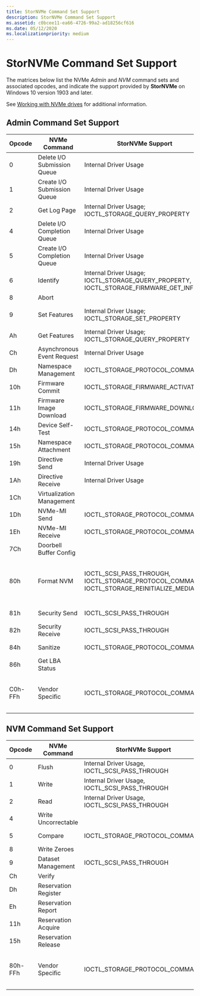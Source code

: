 ```yaml
---
title: StorNVMe Command Set Support
description: StorNVMe Command Set Support
ms.assetid: c0bcee11-ea66-4726-99a2-ad18256cf616
ms.date: 05/12/2020
ms.localizationpriority: medium
---
```


# StorNVMe Command Set Support

The matrices below list the NVMe *Admin* and *NVM* command sets and associated opcodes, and indicate the support provided by **StorNVMe** on Windows 10 version 1903 and later.  

See [Working with NVMe drives](https://docs.microsoft.com/windows/win32/fileio/working-with-nvme-devices#protocol-specific-queries) for additional information.

## Admin Command Set Support

| Opcode  | NVMe Command                | StorNVMe Support      | Comments |
| ------  | --------------------------  | --------------------- | -------- |
| 0       | Delete I/O Submission Queue | Internal Driver Usage |    |
| 1       | Create I/O Submission Queue | Internal Driver Usage |    |
| 2       | Get Log Page                | Internal Driver Usage; IOCTL_STORAGE_QUERY_PROPERTY |   |
| 4       | Delete I/O Completion Queue | Internal Driver Usage |   |
| 5       | Create I/O Completion Queue | Internal Driver Usage |
| 6       | Identify                    | Internal Driver Usage; IOCTL_STORAGE_QUERY_PROPERTY, IOCTL_STORAGE_FIRMWARE_GET_INFO |   |
| 8       | Abort                       |   | Currently not supported |
| 9       | Set Features                | Internal Driver Usage; IOCTL_STORAGE_SET_PROPERTY | Only enabled for Host Controlled Thermal Management Set Features for IOCTL_STORAGE_SET_PROPERTY |
| Ah      | Get Features                | Internal Driver Usage; IOCTL_STORAGE_QUERY_PROPERTY |   |
| Ch      | Asynchronous Event Request  | Internal Driver Usage |   |   |
| Dh      | Namespace Management        | IOCTL_STORAGE_PROTOCOL_COMMAND | Only enabled in Win PE mode for IOCTL_STORAGE_PROTOCOL_COMMAND |
| 10h     | Firmware Commit             | IOCTL_STORAGE_FIRMWARE_ACTIVATE | |
| 11h     | Firmware Image Download     | IOCTL_STORAGE_FIRMWARE_DOWNLOAD | |
| 14h     | Device Self-Test            | IOCTL_STORAGE_PROTOCOL_COMMAND  | |
| 15h     | Namespace Attachment        | IOCTL_STORAGE_PROTOCOL_COMMAND | Only enabled in Win PE mode for IOCTL_STORAGE_PROTOCOL_COMMAND |
| 19h     | Directive Send              | Internal Driver Usage |   |
| 1Ah     | Directive Receive           | Internal Driver Usage |   |
| 1Ch     | Virtualization Management   |   | Currently not supported |
| 1Dh     | NVMe-MI Send                | IOCTL_STORAGE_PROTOCOL_COMMAND | Only enabled in Win PE mode for IOCTL_STORAGE_PROTOCOL_COMMAND |
| 1Eh     | NVMe-MI Receive             | IOCTL_STORAGE_PROTOCOL_COMMAND | Only enabled in Win PE mode for IOCTL_STORAGE_PROTOCOL_COMMAND |
| 7Ch     | Doorbell Buffer Config      |   | Currently not supported |
| 80h     | Format NVM                  | IOCTL_SCSI_PASS_THROUGH, IOCTL_STORAGE_PROTOCOL_COMMAND, IOCTL_STORAGE_REINITIALIZE_MEDIA | Only enabled in Win PE mode for IOCTL_STORAGE_PROTOCOL_COMMAND. SCSIOP_SANITIZE for IOCTL_SCSI_PASS_THROUGH. IOCTL_STORAGE_REINITIALIZE_MEDIA only supports crypto erase. |
| 81h     | Security Send               | IOCTL_SCSI_PASS_THROUGH | SCSIOP_SECURITY_PROTOCOL_OUT for IOCTL_SCSI_PASS_THROUGH |
| 82h     | Security Receive            | IOCTL_SCSI_PASS_THROUGH | SCSIOP_SECURITY_PROTOCOL_IN for IOCTL_SCSI_PASS_THROUGH |
| 84h     | Sanitize                    | IOCTL_STORAGE_PROTOCOL_COMMAND | Only enabled in Win PE mode for IOCTL_STORAGE_PROTOCOL_COMMAND |
| 86h     | Get LBA Status              |   | Currently not supported |
| C0h-FFh | Vendor Specific             | IOCTL_STORAGE_PROTOCOL_COMMAND | Vendor-specific pass-through commands. Requires controller to support command effects log and command effect data of vendor command should report as supported. |

## NVM Command Set Support

| Opcode  | NVMe Command                | StorNVMe Support      | Comments |
| ------  | --------------------------  | --------------------- | -------- |
| 0       | Flush                       | Internal Driver Usage, IOCTL_SCSI_PASS_THROUGH | SCSIOP_SYNCHRONIZE_CACHE for IOCTL_SCSI_PASS_THROUGH |
| 1       | Write                       | Internal Driver Usage, IOCTL_SCSI_PASS_THROUGH | SCSIOP_WRITE/SCSIOP_WRITE16 for  IOCTL_SCSI_PASS_THROUGH |
| 2       | Read                        | Internal Driver Usage, IOCTL_SCSI_PASS_THROUGH | SCSIOP_READ/SCSIOP_READ16 for IOCTL_SCSI_PASS_THROUGH |
| 4       | Write Uncorrectable         |   | Currently not supported |
| 5       | Compare                     | IOCTL_STORAGE_PROTOCOL_COMMAND | Only enabled in Win PE mode for IOCTL_STORAGE_PROTOCOL_COMMAND |
| 8       | Write Zeroes                |   | Currently not supported |
| 9       | Dataset Management          | IOCTL_SCSI_PASS_THROUGH | Only TRIM (Deallocate); SCSIOP_UNMAP for IOCTL_SCSI_PASS_THROUGH |
| Ch      | Verify                      |   | Currently not supported |
| Dh      | Reservation Register        |   | Currently not supported |
| Eh      | Reservation Report          |   | Currently not supported |
| 11h     | Reservation Acquire         |   | Currently not supported |
| 15h     | Reservation Release         |   | Currently not supported |
| 80h-FFh | Vendor Specific             | IOCTL_STORAGE_PROTOCOL_COMMAND | Vendor-specific pass-through commands. Requires controller to support command effects log and command effect data of vendor command should report as supported. |
